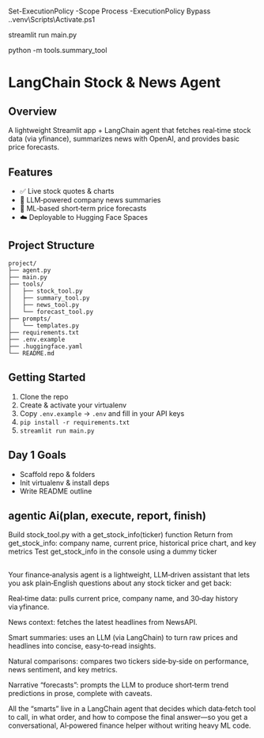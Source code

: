 #####
Set-ExecutionPolicy -Scope Process -ExecutionPolicy Bypass
.\.venv\Scripts\Activate.ps1

streamlit run main.py

python -m tools.summary_tool 

# LangChain Stock & News Agent

## Overview
A lightweight Streamlit app + LangChain agent that fetches real‑time stock data (via yfinance), summarizes news with OpenAI, and provides basic price forecasts.

## Features
- ✅ Live stock quotes & charts
- 🧠 LLM‑powered company news summaries
- 🔮 ML‑based short‑term price forecasts
- ☁️ Deployable to Hugging Face Spaces

## Project Structure
```text
project/
├── agent.py
├── main.py
├── tools/
│   ├── stock_tool.py   
│   ├── summary_tool.py
│   ├── news_tool.py
│   └── forecast_tool.py
├── prompts/
│   └── templates.py
├── requirements.txt
├── .env.example
├── .huggingface.yaml
└── README.md
```

## Getting Started
1. Clone the repo
2. Create & activate your virtualenv
3. Copy `.env.example` → `.env` and fill in your API keys
4. `pip install -r requirements.txt`
5. `streamlit run main.py`

## Day 1 Goals
- Scaffold repo & folders
- Init virtualenv & install deps
- Write README outline

## agentic Ai(plan, execute, report, finish)
Build stock_tool.py with a get_stock_info(ticker) function
Return from get_stock_info: company name, current price, historical price chart, and key metrics
Test get_stock_info in the console using a dummy ticker

## 
Your finance‑analysis agent is a lightweight, LLM‑driven assistant that lets you ask plain‑English questions about any stock ticker and get back:

Real‑time data: pulls current price, company name, and 30‑day history via yfinance.

News context: fetches the latest headlines from NewsAPI.

Smart summaries: uses an LLM (via LangChain) to turn raw prices and headlines into concise, easy‑to‑read insights.

Natural comparisons: compares two tickers side‑by‑side on performance, news sentiment, and key metrics.

Narrative “forecasts”: prompts the LLM to produce short‑term trend predictions in prose, complete with caveats.

All the “smarts” live in a LangChain agent that decides which data‑fetch tool to call, in what order, and how to compose the final answer—so you get a conversational, AI‑powered finance helper without writing heavy ML code.